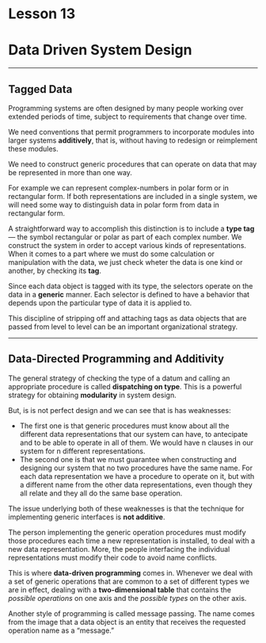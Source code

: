 # Lesson 13

# Data Driven System Design
___
## Tagged Data
Programming systems are often designed by many people working over extended periods of time, subject to requirements that change over time.

We need conventions that permit programmers to incorporate modules into larger systems **additively**, that is, without having to redesign or reimplement these modules.

We need to construct generic procedures that can operate on data that may be represented in more than one way.

For example we can represent complex-numbers in polar form or in rectangular form. If both representations are included in a single system, we will need some way to distinguish data in polar form from data in rectangular form.

A straightforward way to accomplish this distinction is to include a **type tag** — the symbol rectangular or polar as part of each complex number. We construct the system in order to accept various kinds of representations. When it comes to a part where we must do some calculation or manipulation with the data, we just check wheter the data is one kind or another, by checking its **tag**.

Since each data object is tagged with its type, the selectors operate on the data in a **generic** manner. Each selector is defined to have a behavior that depends upon the particular type of data it is applied to.

This discipline of stripping off and attaching tags as data objects that are passed from level to level can be an important organizational strategy.
___

## Data-Directed Programming and Additivity

The general strategy of checking the type of a datum and calling an appropriate procedure is called **dispatching on type**. This is a powerful strategy for obtaining **modularity** in system design.

But, is is not perfect design and we can see that is has weaknesses:

- The first one is that generic procedures must know about all the different data representations that our system can have, to antecipate and to be able to operate in all of them. We would have n clauses in our system for n different representations.
- The second one is that we must guarantee when constructing and designing our system that no two procedures have the same name. For each data representation we have a procedure to operate on it, but with a different name from the other data representations, even though they all relate and they all do the same base operation.

The issue underlying both of these weaknesses is that the technique for implementing generic interfaces is **not additive**.

The person implementing the generic operation procedures must modify those procedures each time a new representation is installed, to deal with a new data representation. More, the people interfacing the individual representations must modify their code to avoid name conflicts.

This is where **data-driven programming** comes in.
Whenever we deal with a set of generic operations that are common to a set of different types we are in effect, dealing with a **two-dimensional table** that contains the *possible operations* on one axis and the *possible types* on the other axis.

Another style of programming is called message passing. The name comes from the image that a data object is an entity that receives the requested operation name as a “message.”
